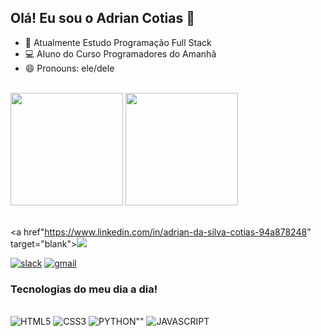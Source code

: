 ## Olá! Eu sou  o Adrian Cotias 👋

- 👤 Atualmente Estudo Programação Full Stack 
- 💻 Aluno do Curso Programadores do Amanhã
- 😄 Pronouns: ele/dele
<br>
<div> 
   <img  height="180em" src="https://github-readme-stats.vercel.app/api?username=AdrianCotias&show_icons=true&theme=midnight-purple&include_all_commits=true&count_private=true"/>
   <img  height="180em" src="https://github-readme-stats.vercel.app/api/top-langs/?username=AdrianCotias&layout=compact&langs_count=16&theme=midnight-purple"/>
</div>
<br>

<div>
   
<a href"https://www.linkedin.com/in/adrian-da-silva-cotias-94a878248" target="blank"><img src="https://img.shields.io/badge/LinkedIn-0077B5?style=for-the-badge&logo=linkedin&logoColor=white"></a>
</div>	

[![slack](https://img.shields.io/badge/Slack-4A154B?style=for-the-badge&logo=slack&logoColor=white)]()
[![gmail](https://img.shields.io/badge/Gmail-D14836?style=for-the-badge&logo=gmail&logoColor=white)]()


### Tecnologias do meu dia a dia!

<div style="display: inline-block;"><br>
   <img src="https://img.shields.io/badge/HTML5-E34F26?style=for-the-badge&logo=html5&logoColor=white" alt="HTML5" >
   <img src="https://img.shields.io/badge/CSS3-1572B6?style=for-the-badge&logo=css3&logoColor=white" alt="CSS3">
   <img src="https://img.shields.io/badge/Python-14354C?style=for-the-badge&logo=python&logoColor=white" alt=PYTHON"">
   <img src="https://img.shields.io/badge/JavaScript-F7DF1E?style=for-the-badge&logo=javascript&logoColor=black" alt="JAVASCRIPT">
</div>
